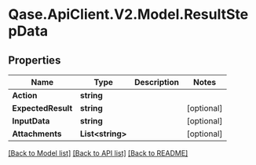 # Qase.ApiClient.V2.Model.ResultStepData

## Properties

Name | Type | Description | Notes
------------ | ------------- | ------------- | -------------
**Action** | **string** |  | 
**ExpectedResult** | **string** |  | [optional] 
**InputData** | **string** |  | [optional] 
**Attachments** | **List&lt;string&gt;** |  | [optional] 

[[Back to Model list]](../../README.md#documentation-for-models) [[Back to API list]](../../README.md#documentation-for-api-endpoints) [[Back to README]](../../README.md)

